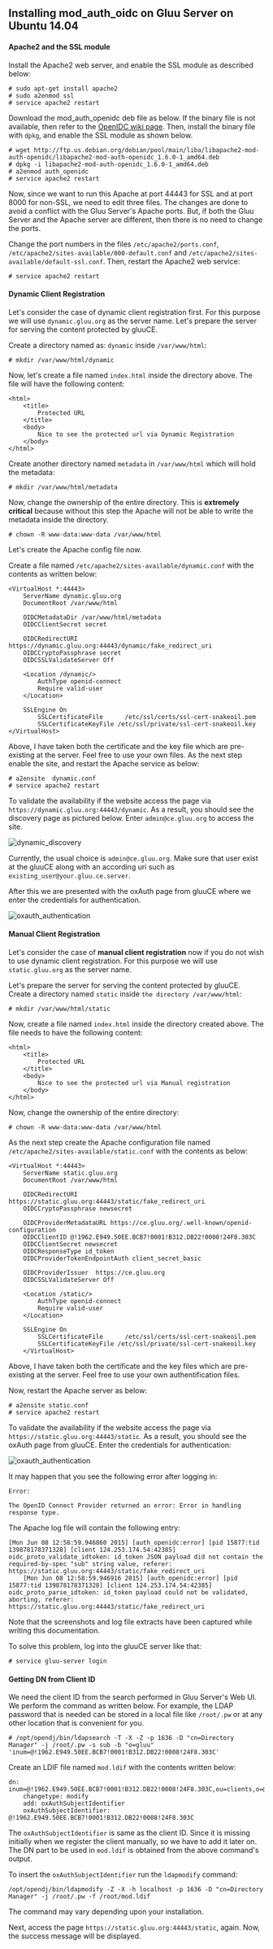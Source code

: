 ## Installing mod_auth_oidc on Gluu Server on Ubuntu 14.04

#### Apache2 and the SSL module

Install the Apache2 web server, and enable the SSL module as described
below:

```
# sudo apt-get install apache2
# sudo a2enmod ssl
# service apache2 restart
```

Download the mod_auth_openidc deb file as below. If the binary file is
not available, then refer to the [OpenIDC wiki
page](https://github.com/pingidentity/mod_auth_openidc/wiki). Then,
install the binary file with `dpkg`, and enable the SSL module as shown
below.

```
# wget http://ftp.us.debian.org/debian/pool/main/liba/libapache2-mod-auth-openidc/libapache2-mod-auth-openidc_1.6.0-1_amd64.deb
# dpkg -i libapache2-mod-auth-openidc_1.6.0-1_amd64.deb
# a2enmod auth_openidc
# service apache2 restart
```

Now, since we want to run this Apache at port 44443 for SSL and at port
8000 for non-SSL, we need to edit three files. The changes are done to
avoid a conflict with the Gluu Server's Apache ports. But, if both the
Gluu Server and the Apache server are different, then there is no need
to change the ports.

Change the port numbers in the files `/etc/apache2/ports.conf`,
`/etc/apache2/sites-available/000-default.conf` and
`/etc/apache2/sites-available/default-ssl.conf`. Then, restart the
Apache2 web service:

```
# service apache2 restart
```

#### Dynamic Client Registration

Let's consider the case of dynamic client registration first. For this
purpose we will use `dynamic.gluu.org` as the server name. Let's prepare
the server for serving the content protected by gluuCE.

Create a directory named as: `dynamic` inside `/var/www/html`:

```
# mkdir /var/www/html/dynamic
```

Now, let's create a file named `index.html` inside the directory above.
The file will have the following content:

```
<html>
	<title>
	    Protected URL
	</title>
	<body>
	    Nice to see the protected url via Dynamic Registration
	</body>
</html>
```

Create another directory named `metadata` in `/var/www/html` which will
hold the metadata:

```
# mkdir /var/www/html/metadata
```

Now, change the ownership of the entire directory. This is **extremely
critical** because without this step the Apache will not be able to
write the metadata inside the directory.

```
# chown -R www-data:www-data /var/www/html
```

Let's create the Apache config file now.

Create a file named `/etc/apache2/sites-available/dynamic.conf` with the
contents as written below:

```
<VirtualHost *:44443>
    ServerName dynamic.gluu.org
    DocumentRoot /var/www/html

    OIDCMetadataDir	/var/www/html/metadata
    OIDCClientSecret secret

    OIDCRedirectURI https://dynamic.gluu.org:44443/dynamic/fake_redirect_uri
    OIDCCryptoPassphrase secret
    OIDCSSLValidateServer Off

    <Location /dynamic/>
		AuthType openid-connect
		Require valid-user
	</Location>

    SSLEngine On
        SSLCertificateFile      /etc/ssl/certs/ssl-cert-snakeoil.pem
        SSLCertificateKeyFile /etc/ssl/private/ssl-cert-snakeoil.key
</VirtualHost>
```

Above, I have taken both the certificate and the key file which are
pre-existing at the server. Feel free to use your own files. As the next
step enable the site, and restart the Apache service as below:

```
# a2ensite  dynamic.conf
# service apache2 restart
```

To validate the availability if the website access the page via
`https://dynamic.gluu.org:44443/dynamic`. As a result, you should see
the discovery page as pictured below. Enter `admin@ce.gluu.org` to
access the site.

![dynamic_discovery](https://raw.githubusercontent.com/GluuFederation/docs/master/sources/img/mod_auth_oidc/dynamic_discovery.png)

Currently, the usual choice is `admin@ce.gluu.org`. Make sure that user
exist at the gluuCE along with an according uri such as
`existing_user@your.gluu.ce.server`.

After this we are presented with the oxAuth page from gluuCE where we
enter the credentials for authentication.

![oxauth_authentication](https://raw.githubusercontent.com/GluuFederation/docs/master/sources/img/mod_auth_oidc/oxauth_authentication.png)

#### Manual Client Registration

Let's consider the case of **manual client registration** now if you do
not wish to use dynamic client registration. For this purpose we will
use `static.gluu.org` as the server name.

Let's prepare the server for serving the content protected by gluuCE.
Create a directory named `static` inside `the directory /var/www/html`:

```
# mkdir /var/www/html/static
```

Now, create a file named `index.html` inside the directory created
above. The file needs to have the following content:

```
<html>
	<title>
		Protected URL
	</title>
	<body>
		Nice to see the protected url via Manual registration
	</body>
</html>
```

Now, change the ownership of the entire directory:

```
# chown -R www-data:www-data /var/www/html
```

As the next step create the Apache configuration file named
`/etc/apache2/sites-available/static.conf` with the contents as below:

```
<VirtualHost *:44443>
	ServerName static.gluu.org
	DocumentRoot /var/www/html

	OIDCRedirectURI https://static.gluu.org:44443/static/fake_redirect_uri
	OIDCCryptoPassphrase newsecret

    OIDCProviderMetadataURL	https://ce.gluu.org/.well-known/openid-configuration
    OIDCClientID @!1962.E949.50EE.BCB7!0001!B312.DB22!0008!24F8.303C
	OIDCClientSecret newsecret
	OIDCResponseType id_token
	OIDCProviderTokenEndpointAuth client_secret_basic
	
	OIDCProviderIssuer	https://ce.gluu.org
	OIDCSSLValidateServer Off
	
	<Location /static/>
   		AuthType openid-connect
   		Require valid-user
	</Location>

	SSLEngine On
        SSLCertificateFile      /etc/ssl/certs/ssl-cert-snakeoil.pem
        SSLCertificateKeyFile /etc/ssl/private/ssl-cert-snakeoil.key
    </VirtualHost>
```

Above, I have taken both the certificate and the key files which are
pre-existing at the server. Feel free to use your own authentification
files.

Now, restart the Apache server as below:

```
# a2ensite static.conf
# service apache2 restart
```

To validate the availability if the website access the page via
`https://static.gluu.org:44443/static`. As a result, you should see the
oxAuth page from gluuCE. Enter the credentials for authentication:

![oxauth_authentication](https://raw.githubusercontent.com/GluuFederation/docs/master/sources/img/mod_auth_oidc/oxauth_authentication.png)

It may happen that you see the following error after logging in: 

```
Error:

The OpenID Connect Provider returned an error: Error in handling response type.
```

The Apache log file will contain the following entry:

```
[Mon Jun 08 12:58:59.946860 2015] [auth_openidc:error] [pid 15877:tid 139878178371328] [client 124.253.174.54:42385]         oidc_proto_validate_idtoken: id_token JSON payload did not contain the required-by-spec "sub" string value, referer:         https://static.gluu.org:44443/static/fake_redirect_uri
    [Mon Jun 08 12:58:59.946916 2015] [auth_openidc:error] [pid 15877:tid 139878178371328] [client 124.253.174.54:42385]         oidc_proto_parse_idtoken: id_token payload could not be validated, aborting, referer:                        https://static.gluu.org:44443/static/fake_redirect_uri
```

Note that the screenshots and log file extracts have been captured while
writing this documentation.

To solve this problem, log into the gluuCE server like that:

```
# service gluu-server login
```

#### Getting DN from Client ID

We need the client ID from the search performed in Gluu Server's Web UI.
We perform the command as written below. For example, the LDAP password
that is needed can be stored in a local file like `/root/.pw` or at any
other location that is convenient for you.

```
# /opt/opendj/bin/ldapsearch -T -X -Z -p 1636 -D "cn=Directory Manager" -j /root/.pw -s sub -b "o=gluu" 'inum=@!1962.E949.50EE.BCB7!0001!B312.DB22!0008!24F8.303C'
```

Create an LDIF file named `mod.ldif` with the contents written below:

```
dn: inum=@!1962.E949.50EE.BCB7!0001!B312.DB22!0008!24F8.303C,ou=clients,o=@!C648.9803.5565.E5CB!0001!0DB0.EEDB,o=gluu
    changetype: modify
    add: oxAuthSubjectIdentifier
    oxAuthSubjectIdentifier: @!1962.E949.50EE.BCB7!0001!B312.DB22!0008!24F8.303C
```

The `oxAuthSubjectIdentifier` is same as the client ID. Since it is
missing initially when we register the client manually, so we have to
add it later on. The DN part to be used in `mod.ldif` is obtained from
the above command's output. 

To insert the `oxAuthSubjectIdentifier` run the `ldapmodify` command:

```
/opt/opendj/bin/ldapmodify -Z -X -h localhost -p 1636 -D "cn=Directory Manager" -j /root/.pw -f /root/mod.ldif
```

The command may vary depending upon your installation.

Next, access the page `https://static.gluu.org:44443/static`, again.
Now, the success message will be displayed.

